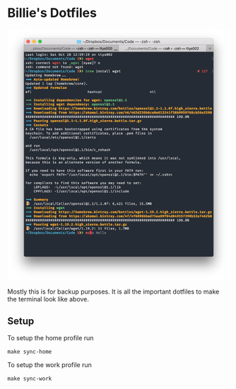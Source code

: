 # Billie's Dotfiles

![Image of my terminal](screenshot.png)

Mostly this is for backup purposes. It is all the important dotfiles to make the terminal look like above.

## Setup

To setup the home profile run

```
make sync-home
```

To setup the work profile run

```
make sync-work
```
